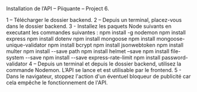 Installation de l’API – Piiquante – Project 6.

1 – Télécharger le dossier backend.
2 – Depuis un terminal, placez-vous dans le dossier backend.
3 - Installez les paquets Node suivants en executant les commandes suivantes :
npm install -g nodemon
npm install express
npm install dotenv
npm install mongoose 
npm install mongoose-unique-validator 
npm install bcrypt
npm install jsonwebtoken 
npm install multer
npm install --save path
npm install helmet –save
npm install file-system --save
npm install --save express-rate-limit
npm install password-validator
4 – Depuis un terminal et depuis le dossier backend, utilisez la commande Nodemon. L’API se lance et est utilisable par le frontend.
5 - Dans le navigateur, stoppez l'action d'un éventuel bloqueur de publicité car cela empêche le fonctionnement de l'API.